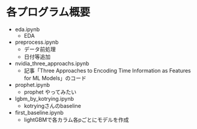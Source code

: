 # 各プログラム概要
* eda.ipynb
    * EDA
* preprocess.ipynb
    * データ前処理
    * 日付等追加
* nvidia_three_approachs.ipynb
    * 記事「Three Approaches to Encoding Time Information as Features for ML Models」のコード
* prophet.ipynb
    * prophet やってみたい
* lgbm_by_kotrying.ipynb
    * kotryingさんのbaseline
* first_baseline.ipynb
    * lightGBMで各カラム各pごとにモデルを作成
